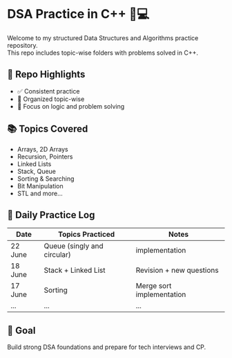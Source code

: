 # DSA Practice in C++ 📘💻

Welcome to my structured Data Structures and Algorithms practice repository.  
This repo includes topic-wise folders with problems solved in C++.

## 🔗 Repo Highlights
- ✅ Consistent practice
- 📂 Organized topic-wise
- 🧠 Focus on logic and problem solving

## 📚 Topics Covered
- Arrays, 2D Arrays
- Recursion, Pointers
- Linked Lists
- Stack, Queue
- Sorting & Searching
- Bit Manipulation
- STL and more...

## 📅 Daily Practice Log
| Date       | Topics Practiced           | Notes                     |
|------------|-----------------------------|---------------------------|
| 22 June    | Queue (singly and circular)         | implementation |
| 18 June    | Stack + Linked List         | Revision + new questions |
| 17 June    | Sorting                     | Merge sort implementation|
| ...        | ...                         | ...                       |

## 🚀 Goal
Build strong DSA foundations and prepare for tech interviews and CP.
